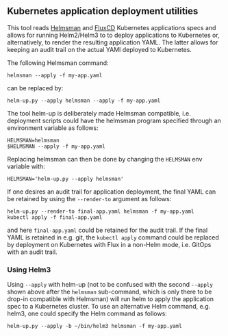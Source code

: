 ## Kubernetes application deployment utilities

This tool reads [Helmsman](https://github.com/Praqma/helmsman) and
[FluxCD](https://fluxcd.io/) Kubernetes applications specs and allows for
running Helm2/Helm3 to to deploy applications to Kubernetes or, alternatively,
to render the resulting application YAML. The latter allows for keeping an audit
trail on the actual YAMl deployed to Kubernetes.

The following Helmsman command:

```
helmsman --apply -f my-app.yaml
```

can be replaced by:

```
helm-up.py --apply helmsman --apply -f my-app.yaml
```

The tool helm-up is deliberately made Helmsman compatible, i.e. deployment
scripts could have the helmsman program specified through an environment
variable as follows:

```
HELMSMAN=helmsman
$HELMSMAN --apply -f my-app.yaml
```

Replacing helmsman can then be done by changing the `HELMSMAN` env variable with:

```
HELMSMAN='helm-up.py --apply helmsman'
```

If one desires an audit trail for application deployment, the final YAML can be
retained by using the `--render-to` argument as follows:

```
helm-up.py --render-to final-app.yaml helmsman -f my-app.yaml
kubectl apply -f final-app.yaml
```

and here `final-app.yaml` could be retained for the audit trail.  If the final
YAML is retained in e.g. git, the `kubectl apply` command could be replaced by
deployment on Kubernetes with Flux in a non-Helm mode, i.e. GitOps with an audit
trail.

### Using Helm3

Using `--apply` with helm-up (not to be confused with the second `--apply` shown
above after the `helmsman` sub-command, which is only there to be drop-in
compatible with Helmsman) will run helm to apply the application spec to a
Kubernetes cluster. To use an alternative Helm command, e.g. helm3, one could
specify the Helm command as follows:

```
helm-up.py --apply -b ~/bin/helm3 helmsman -f my-app.yaml
```
